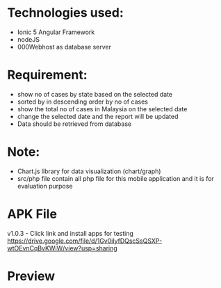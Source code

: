 
# Technologies used:
* Ionic 5 Angular Framework
* nodeJS
* 000Webhost as database server

# Requirement:
* show no of cases by state based on the selected date
* sorted by in descending order by no of cases
* show the total no of cases in Malaysia on the selected date
* change the selected date and the report will be updated 
* Data should be retrieved from database 

# Note:
* Chart.js library for data visualization (chart/graph)
* src/php file contain all php file for this mobile application and it is for evaluation purpose

# APK File
v1.0.3 - Click link and install apps for testing
https://drive.google.com/file/d/1Gv0ilyfDQscSsQSXP-wtOEvnCqBvKWiW/view?usp=sharing

# Preview



